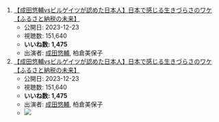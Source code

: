 1.  [【成田悠輔vsビルゲイツが認めた日本人】日本で感じる生きづらさのワケ【ふるさと納税の未来】](/rehacq_fan/ids/https://www.youtube.com/watch?v=nYyvlo80DSM "wikilink")
    -   公開日: 2023-12-23
    -   視聴数: 151,640
    -   **いいね数: 1,475**
    -   出演者: [成田悠輔](/rehacq_fan/people/成田悠輔 "wikilink"), 柏倉美保子
1.  [【成田悠輔vsビルゲイツが認めた日本人】日本で感じる生きづらさのワケ【ふるさと納税の未来】](https://www.youtube.com/watch?v=nYyvlo80DSM)
    -   公開日: 2023-12-23
    -   視聴数: 151,640
    -   **いいね数: 1,475**
    -   出演者: [成田悠輔](/rehacq_fan/people/成田悠輔 "wikilink"), 柏倉美保子
    - [![](https://img.youtube.com/vi/nYyvlo80DSM/hqdefault.jpg)](https://www.youtube.com/watch?v=nYyvlo80DSM)
